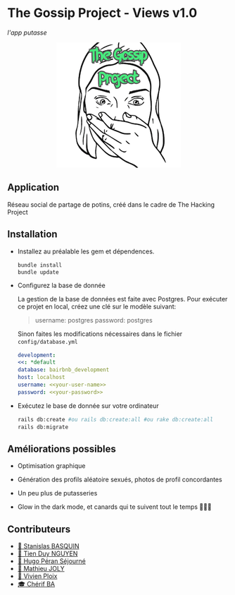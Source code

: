 # The Gossip Project - Views v1.0
_l'app putasse_

<div style="text-align:center" align="center">
  <img alt="Gossip" src="app/assets/images/the_gossip_project.png">
</div>

## Application

Réseau social de partage de potins, créé dans le cadre de The Hacking Project

## Installation

- Installez au préalable les gem  et dépendences.
  ```
  bundle install
  bundle update
  ```
- Configurez la base de donnée
  
  La gestion de la base de données est faite avec Postgres.
  Pour exécuter ce projet en local, créez une clé sur le modèle suivant:

  >username: postgres
  >password: postgres

  Sinon faites les modifications nécessaires dans le fichier `config/database.yml`

  ```yml
  development:
  <<: *default
  database: bairbnb_development
  host: localhost
  username: <<your-user-name>>
  password: <<your-password>>
  ```

- Exécutez le base de donnée sur votre ordinateur
  
  ```bash
  rails db:create #ou rails db:create:all #ou rake db:create:all
  rails db:migrate
  ```
  
 ## Améliorations possibles

- Optimisation graphique

- Génération des profils aléatoire sexués, photos de profil concordantes

- Un peu plus de putasseries

- Glow in the dark mode, et canards qui te suivent tout le temps 🦆🦆🦆

## Contributeurs

- [:bell: Stanislas BASQUIN](https://github.com/StanislasBASQUIN)
- [:dragon_face: Tien Duy NGUYEN](https://github.com/tienduy-nguyen)
- [:city_sunset: Hugo Péran Séjourné](https://github.com/HugoPeranSejourne)
- [:mega: Mathieu JOLY](https://github.com/mathieu-superpose)
- [:santa: Vivien Ploix](https://github.com/Vivien-Ploix)
- [:mortar_board: Chérif BA](https://github.com/barifche)

